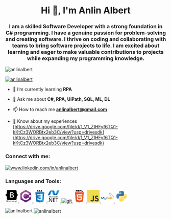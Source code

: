 <h1 align="center">Hi 👋, I'm Anlin Albert</h1>
<h3 align="center">I am a skilled Software Developer with a strong foundation in C# programming. I have a genuine passion for problem-solving and creating software. I thrive on coding and collaborating with teams to bring software projects to life. I am excited about learning and eager to make valuable contributions to projects while expanding my programming knowledge.</h3>

<p align="left"> <img src="https://komarev.com/ghpvc/?username=anlinalbert&label=Profile%20views&color=0e75b6&style=flat" alt="anlinalbert" /> </p>

<p align="left"> <a href="https://github.com/ryo-ma/github-profile-trophy"><img src="https://github-profile-trophy.vercel.app/?username=anlinalbert" alt="anlinalbert" /></a> </p>

- 🌱 I’m currently learning **RPA**

- 💬 Ask me about **C#, RPA, UiPath, SQL, ML, DL**

- 📫 How to reach me **anlinalbert@gmail.com**

- 📄 Know about my experiences [https://drive.google.com/file/d/1_V1_ZIHFyf6TQ1-kKtCz3WORBtx2eb3C/view?usp=drivesdk](https://drive.google.com/file/d/1_V1_ZIHFyf6TQ1-kKtCz3WORBtx2eb3C/view?usp=drivesdk)

<h3 align="left">Connect with me:</h3>
<p align="left">
<a href="https://linkedin.com/in/anlinalbert" target="blank"><img align="center" src="https://raw.githubusercontent.com/rahuldkjain/github-profile-readme-generator/master/src/images/icons/Social/linked-in-alt.svg" alt="www.linkedin.com/in/anlinalbert" height="30" width="40" /></a>
</p>

<h3 align="left">Languages and Tools:</h3>
<p align="left"> <a href="https://getbootstrap.com" target="_blank" rel="noreferrer"> <img src="https://raw.githubusercontent.com/devicons/devicon/master/icons/bootstrap/bootstrap-plain-wordmark.svg" alt="bootstrap" width="40" height="40"/> </a> <a href="https://www.w3schools.com/cs/" target="_blank" rel="noreferrer"> <img src="https://raw.githubusercontent.com/devicons/devicon/master/icons/csharp/csharp-original.svg" alt="csharp" width="40" height="40"/> </a> <a href="https://www.w3schools.com/css/" target="_blank" rel="noreferrer"> <img src="https://raw.githubusercontent.com/devicons/devicon/master/icons/css3/css3-original-wordmark.svg" alt="css3" width="40" height="40"/> </a> <a href="https://dotnet.microsoft.com/" target="_blank" rel="noreferrer"> <img src="https://raw.githubusercontent.com/devicons/devicon/master/icons/dot-net/dot-net-original-wordmark.svg" alt="dotnet" width="40" height="40"/> </a> <a href="https://git-scm.com/" target="_blank" rel="noreferrer"> <img src="https://www.vectorlogo.zone/logos/git-scm/git-scm-icon.svg" alt="git" width="40" height="40"/> </a> <a href="https://www.w3.org/html/" target="_blank" rel="noreferrer"> <img src="https://raw.githubusercontent.com/devicons/devicon/master/icons/html5/html5-original-wordmark.svg" alt="html5" width="40" height="40"/> </a> <a href="https://developer.mozilla.org/en-US/docs/Web/JavaScript" target="_blank" rel="noreferrer"> <img src="https://raw.githubusercontent.com/devicons/devicon/master/icons/javascript/javascript-original.svg" alt="javascript" width="40" height="40"/> </a> <a href="https://www.mysql.com/" target="_blank" rel="noreferrer"> <img src="https://raw.githubusercontent.com/devicons/devicon/master/icons/mysql/mysql-original-wordmark.svg" alt="mysql" width="40" height="40"/> </a> <a href="https://www.python.org" target="_blank" rel="noreferrer"> <img src="https://raw.githubusercontent.com/devicons/devicon/master/icons/python/python-original.svg" alt="python" width="40" height="40"/> </a> </p>

<p><img align="left" src="https://github-readme-stats.vercel.app/api/top-langs?username=anlinalbert&show_icons=true&locale=en&layout=compact" alt="anlinalbert" /></p>

<p>&nbsp;<img align="center" src="https://github-readme-stats.vercel.app/api?username=anlinalbert&show_icons=true&locale=en" alt="anlinalbert" /></p>
